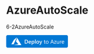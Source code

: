 # AzureAutoScale
6-2AzureAutoScale


<a href="https://portal.azure.com/#create/Microsoft.Template/uri/https%3A%2F%2Fraw.githubusercontent.com%2Fsabil05%2FDesignLoadBalancer%2Fmaster%2Floadbalancer.json" target="_blank">
    <img src="https://raw.githubusercontent.com/Azure/azure-quickstart-templates/master/1-CONTRIBUTION-GUIDE/images/deploytoazure.png"/>
</a>
